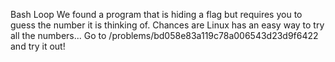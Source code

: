 Bash Loop
We found a program that is hiding a flag but requires you to guess the number it is thinking of. Chances are Linux has an easy way to try all the numbers... Go to /problems/bd058e83a119c78a006543d23d9f6422 and try it out!


